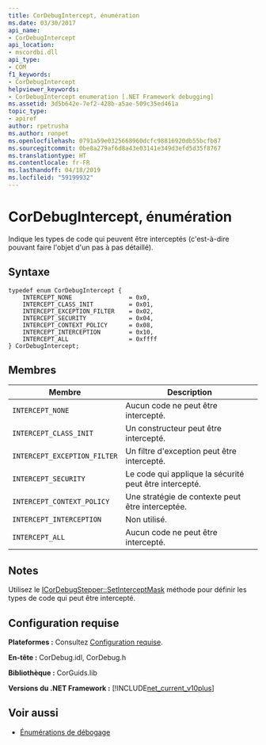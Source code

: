 ```yaml
---
title: CorDebugIntercept, énumération
ms.date: 03/30/2017
api_name:
- CorDebugIntercept
api_location:
- mscordbi.dll
api_type:
- COM
f1_keywords:
- CorDebugIntercept
helpviewer_keywords:
- CorDebugIntercept enumeration [.NET Framework debugging]
ms.assetid: 3d5b642e-7ef2-428b-a5ae-509c35ed461a
topic_type:
- apiref
author: rpetrusha
ms.author: ronpet
ms.openlocfilehash: 0791a59e0325668960dcfc98816920db55bcfb87
ms.sourcegitcommit: 0be8a279af6d8a43e03141e349d3efd5d35f8767
ms.translationtype: HT
ms.contentlocale: fr-FR
ms.lasthandoff: 04/18/2019
ms.locfileid: "59199932"
---
```

# <a name="cordebugintercept-enumeration"></a>CorDebugIntercept, énumération
Indique les types de code qui peuvent être interceptés (c'est-à-dire pouvant faire l'objet d'un pas à pas détaillé).  
  
## <a name="syntax"></a>Syntaxe  
  
```  
typedef enum CorDebugIntercept {  
    INTERCEPT_NONE                = 0x0,  
    INTERCEPT_CLASS_INIT          = 0x01,  
    INTERCEPT_EXCEPTION_FILTER    = 0x02,  
    INTERCEPT_SECURITY            = 0x04,  
    INTERCEPT_CONTEXT_POLICY      = 0x08,  
    INTERCEPT_INTERCEPTION        = 0x10,  
    INTERCEPT_ALL                 = 0xffff  
} CorDebugIntercept;  
```  
  
## <a name="members"></a>Membres  
  
|Membre|Description|  
|------------|-----------------|  
|`INTERCEPT_NONE`|Aucun code ne peut être intercepté.|  
|`INTERCEPT_CLASS_INIT`|Un constructeur peut être intercepté.|  
|`INTERCEPT_EXCEPTION_FILTER`|Un filtre d'exception peut être intercepté.|  
|`INTERCEPT_SECURITY`|Le code qui applique la sécurité peut être intercepté.|  
|`INTERCEPT_CONTEXT_POLICY`|Une stratégie de contexte peut être interceptée.|  
|`INTERCEPT_INTERCEPTION`|Non utilisé.|  
|`INTERCEPT_ALL`|Aucun code ne peut être intercepté.|  
  
## <a name="remarks"></a>Notes  
 Utilisez le [ICorDebugStepper::SetInterceptMask](../../../../docs/framework/unmanaged-api/debugging/icordebugstepper-setinterceptmask-method.md) méthode pour définir les types de code qui peut être intercepté.  
  
## <a name="requirements"></a>Configuration requise  
 **Plateformes :** Consultez [Configuration requise](../../../../docs/framework/get-started/system-requirements.md).  
  
 **En-tête :** CorDebug.idl, CorDebug.h  
  
 **Bibliothèque :** CorGuids.lib  
  
 **Versions du .NET Framework :** [!INCLUDE[net_current_v10plus](../../../../includes/net-current-v10plus-md.md)]  
  
## <a name="see-also"></a>Voir aussi

- [Énumérations de débogage](../../../../docs/framework/unmanaged-api/debugging/debugging-enumerations.md)
